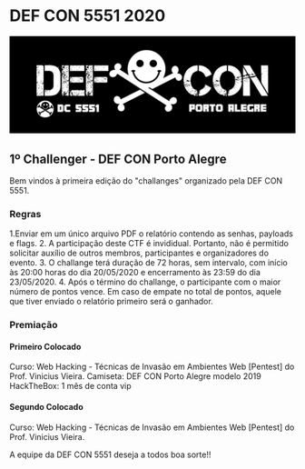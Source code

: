 # DEF CON 5551 2020

![](defcon5551.jpg)

## 1º Challenger - DEF CON Porto Alegre

Bem vindos à primeira edição do "challanges" organizado pela DEF CON 5551.

### Regras

1.Enviar em um único arquivo PDF o relatório contendo as senhas, payloads e flags.
2. A participação deste CTF é invididual. Portanto, não é permitido solicitar auxílio de outros membros, participantes e organizadores do evento.
3. O challange terá duração de 72 horas, sem intervalo, com início às 20:00 horas do dia 20/05/2020 e encerramento às 23:59 do dia 23/05/2020.
4. Após o término do challange, o participante com o maior número de pontos vence. Em caso de empate no total de pontos, aquele que tiver enviado o relatório primeiro será o ganhador.

### Premiação

#### Primeiro Colocado

Curso: Web Hacking - Técnicas de Invasão em Ambientes Web [Pentest] do Prof. Vinicius Vieira.
Camiseta: DEF CON Porto Alegre modelo 2019
HackTheBox: 1 mês de conta vip

#### Segundo Colocado

Curso: Web Hacking - Técnicas de Invasão em Ambientes Web [Pentest] do Prof. Vinicius Vieira.

A equipe da DEF CON 5551 deseja a todos boa sorte!!
